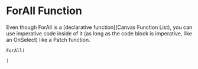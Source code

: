 # ForAll Function

Even though ForAll is a [declarative function](Canvas Function List), you can use imperative code inside of it (as long as the code block is imperative, like an OnSelect) like a Patch function. 

```PowerFx
ForAll(

)
```